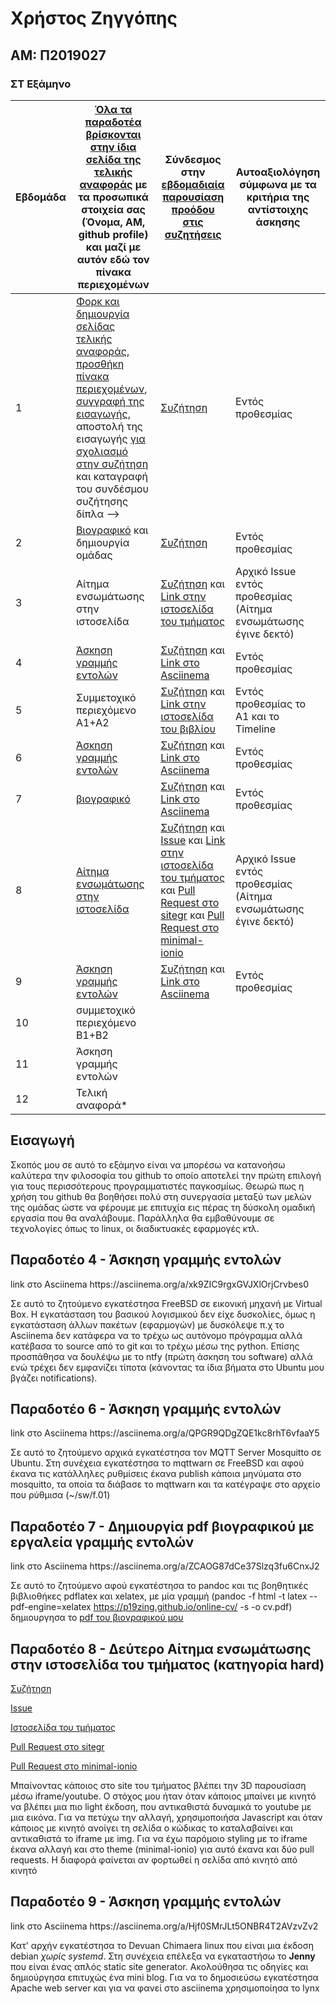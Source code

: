 # Χρήστος Ζηγγόπης
## AM: Π2019027
### ΣΤ Εξάμηνο

| Εβδομάδα | [Όλα τα παραδοτέα βρίσκονται στην ίδια σελίδα της τελικής αναφοράς](https://courses-ionio.github.io/help/deliverables/) με τα προσωπικά στοιχεία σας (Όνομα, ΑΜ, github profile) και μαζί με αυτόν εδώ τον πίνακα περιεχομένων | Σύνδεσμος στην [εβδομαδιαία παρουσίαση προόδου στις συζητήσεις](https://github.com/courses-ionio/help/discussions/categories/show-and-tell) | Αυτοαξιολόγηση σύμφωνα με τα κριτήρια της αντίστοιχης άσκησης |
| --- | --- | --- | --- |
| 1 | [Φορκ και δημιουργία σελίδας τελικής αναφοράς](https://courses-ionio.github.io/help/guide/), [προσθήκη πίνακα περιεχομένων](https://raw.githubusercontent.com/courses-ionio/sw/master/README.md), [συγγραφή της εισαγωγής](https://github.com/p19zing/sw/blob/2019027/projects/2019027#%CE%95%CE%B9%CF%83%CE%B1%CE%B3%CF%89%CE%B3%CE%AE), αποστολή της εισαγωγής [για σχολιασμό στην συζήτηση](https://github.com/courses-ionio/help/discussions/categories/show-and-tell) και καταγραφή του συνδέσμου συζήτησης δίπλα --> |[Συζήτηση](https://github.com/courses-ionio/help/discussions/115) | Εντός προθεσμίας |
| 2 | [Βιογραφικό](https://p19zing.github.io/online-cv) και δημιουργία ομάδας |[Συζήτηση](https://github.com/courses-ionio/help/discussions/222) | Εντός προθεσμίας |
| 3 | Αίτημα ενσωμάτωσης στην ιστοσελίδα | [Συζήτηση](https://github.com/courses-ionio/help/discussions/353) και [Link στην ιστοσελίδα του τμήματος](https://p19zing-sitegr.netlify.app/posts/) | Αρχικό Issue εντός προθεσμίας (Αίτημα ενσωμάτωσης έγινε δεκτό) |
| 4 | <a href="#Παραδοτέο 4">Άσκηση γραμμής εντολών</a> | [Συζήτηση](https://github.com/courses-ionio/help/discussions/393) και [Link στο Asciinema](https://asciinema.org/a/xk9ZIC9rgxGVJXlOrjCrvbes0) | Εντός προθεσμίας |
| 5 | Συμμετοχικό περιεχόμενο A1+A2 |[Συζήτηση](https://github.com/courses-ionio/help/discussions/450) και [Link στην ιστοσελίδα του βιβλίου](https://hungry-villani-11b334.netlify.app//timeline/consoles/) | Εντός προθεσμίας το Α1 και το Timeline |
| 6 | <a href="#Παραδοτέο 6">Άσκηση γραμμής εντολών</a> | [Συζήτηση](https://github.com/courses-ionio/help/discussions/465) και [Link στο Asciinema](https://asciinema.org/a/QPGR9QDgZQE1kc8rhT6vfaaY5) | Εντός προθεσμίας |
| 7 | <a href="#Παραδοτέο 7">βιογραφικό | [Συζήτηση](https://github.com/courses-ionio/help/discussions/527) και [Link στο Asciinema](https://asciinema.org/a/ZCAOG87dCe37Slzq3fu6CnxJ2) | Εντός προθεσμίας |
| 8 | <a href="#Παραδοτέο 8">Αίτημα ενσωμάτωσης στην ιστοσελίδα</a> | [Συζήτηση](https://github.com/courses-ionio/help/discussions/556) και [Issue](https://github.com/ioniodi/sitegr/issues/396) και [Link στην ιστοσελίδα του τμήματος](https://p19zing-sitegr.netlify.app) και [Pull Request στο sitegr](https://github.com/ioniodi/sitegr/pull/400) και [Pull Request στο minimal-ionio](https://github.com/ioniodi/minimal-ionio/pull/44)  | Αρχικό Issue εντός προθεσμίας (Αίτημα ενσωμάτωσης έγινε δεκτό) |
| 9 | <a href="#Παραδοτέο 9">Άσκηση γραμμής εντολών</a> | [Συζήτηση](https://github.com/courses-ionio/help/discussions/) και [Link στο Asciinema](https://asciinema.org/a/Hjf0SMrJLt5ONBR4T2AVzvZv2) | Εντός προθεσμίας |
| 10 | συμμετοχικό περιεχόμενο B1+B2 | | |
| 11 | Άσκηση γραμμής εντολών | | |
| 12 | Τελική αναφορά* | | |

## Εισαγωγή
Σκοπός μου σε αυτό το εξάμηνο είναι να μπορέσω να κατανοήσω καλύτερα την φιλοσοφία του github το οποίο αποτελεί την πρώτη επιλογή για τους
περισσότερους προγραμματιστές παγκοσμίως. Θεωρώ πως η χρήση του github θα βοηθήσει πολύ στη συνεργασία μεταξύ των μελών της ομάδας ώστε να
φέρουμε με επιτυχία εις πέρας τη δύσκολη ομαδική εργασία που θα αναλάβουμε.
Παράλληλα θα εμβαθύνουμε σε τεχνολογίες όπως το linux, οι διαδικτυακές εφαρμογές κτλ.

<h2 id="Παραδοτέο 4">Παραδοτέο 4 - Άσκηση γραμμής εντολών</h2>
  <p>link στο Asciinema https://asciinema.org/a/xk9ZIC9rgxGVJXlOrjCrvbes0
    <p>Σε αυτό το ζητούμενο εγκατέστησα FreeBSD σε εικονική μηχανή με Virtual Box. 
Η εγκατάσταση του βασικού λογισμικού δεν είχε δυσκολίες, όμως η εγκατάσταση άλλων πακέτων (εφαρμογών)
με δυσκόλεψε π.χ το Asciinema δεν κατάφερα να το τρέχω ως αυτόνομο πρόγραμμα
αλλά κατέβασα το source από το git και το τρέχω μέσω της python.
Επίσης προσπάθησα να δουλέψω με το ntfy (πρώτη άσκηση του software) αλλά ενώ τρέχει
δεν εμφανίζει τίποτα (κάνοντας τα ίδια βήματα στο Ubuntu μου βγάζει notifications).
      
<h2 id="Παραδοτέο 6">Παραδοτέο 6 - Άσκηση γραμμής εντολών</h2>
  link στο Asciinema https://asciinema.org/a/QPGR9QDgZQE1kc8rhT6vfaaY5
  
  Σε αυτό το ζητούμενο αρχικά εγκατέστησα τον MQTT Server Mosquitto σε Ubuntu. 
  Στη συνέχεια εγκατέστησα το mqttwarn σε FreeBSD και αφού έκανα τις κατάλληλες ρυθμίσεις
  έκανα publish κάποια μηνύματα στο mosquitto, τα οποία τα διάβασε το mqttwarn και τα κατέγραψε
  στο αρχείο που ρύθμισα (~/sw/f.01)
  
<h2 id="Παραδοτέο 7">Παραδοτέο 7 - Δημιουργία pdf βιογραφικού με εργαλεία γραμμής εντολών</h2>
  link στο Asciinema https://asciinema.org/a/ZCAOG87dCe37Slzq3fu6CnxJ2
  
  Σε αυτό το ζητούμενο αφού εγκατέστησα το pandoc και τις βοηθητικές βιβλιοθήκες pdflatex και xelatex,
  με μία γραμμή (pandoc -f html -t latex --pdf-engine=xelatex https://p19zing.github.io/online-cv/ -s -o cv.pdf)
  δημιουργησα το [pdf του βιογραφικού μου](https://github.com/p19zing/online-cv/blob/master/pdf/cv.pdf)

<h2 id="Παραδοτέο 8">Παραδοτέο 8 - Δεύτερο Αίτημα ενσωμάτωσης στην ιστοσελίδα του τμήματος (κατηγορία hard)</h2>
  
  [Συζήτηση](https://github.com/courses-ionio/help/discussions/556) 
  
  [Issue](https://github.com/ioniodi/sitegr/issues/396) 
  
  [Ιστοσελίδα του τμήματος](https://p19zing-sitegr.netlify.app) 
  
  [Pull Request στο sitegr](https://github.com/ioniodi/sitegr/pull/400) 
  
  [Pull Request στο minimal-ionio](https://github.com/ioniodi/minimal-ionio/pull/44)
  
  Μπαίνοντας κάποιος στο site του τμήματος βλέπει την 3D παρουσίαση μέσω iframe/youtube.
  Ο στόχος μου ήταν όταν κάποιος μπαίνει με κινητό να βλέπει μια πιο light έκδοση, που αντικαθιστά
  δυναμικά το youtube με μια εικόνα. 
  Για να πετύχω την αλλαγή, χρησιμοποιήσα Javascript και όταν κάποιος με κινητό ανοίγει τη σελίδα ο κώδικας
  το καταλαβαίνει και αντικαθιστά το iframe με img.
  Για να έχω παρόμοιο styling με το iframe έκανα αλλαγή και στο theme (minimal-ionio) για αυτό έκανα και δύο pull requests.
  H διαφορά φαίνεται αν φορτωθεί η σελίδα από κινητό από κινητό
  
<h2 id="Παραδοτέο 9">Παραδοτέο 9 - Άσκηση γραμμής εντολών</h2>
  link στο Asciinema https://asciinema.org/a/Hjf0SMrJLt5ONBR4T2AVzvZv2
  
  Κατ' αρχήν εγκατέστησα το Devuan Chimaera linux που είναι μια έκδοση debian *χωρίς systemd*. 
  Στη συνέχεια επέλεξα να εγκαταστήσω το **Jenny** που είναι ένας απλός static site generator.
  Ακολούθησα τις οδηγίες και δημιούργησα επιτυχώς ένα mini blog. 
  Για να το δημοσιεύσω εγκατέστησα Apache web server και για να φανεί στο asciinema χρησιμοποίησα το lynx
